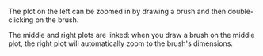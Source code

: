 The plot on the left can be zoomed in by drawing a brush and then double-clicking on the brush.

The middle and right plots are linked: when you draw a brush on the middle plot, the right plot will automatically zoom to the brush's dimensions.
